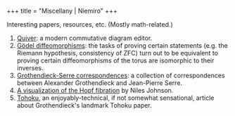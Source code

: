 +++
title = "Miscellany | Niemiro"
+++

Interesting papers, resources, etc. (Mostly math-related.)

1. [Quiver](https://q.uiver.app/): a modern commutative diagram editor.
2. [Gödel diffeomorphisms](https://arxiv.org/abs/2009.06735): the tasks of proving certain statements (e.g. the Riemann hypothesis, consistency of ZFC) turn out to be equivalent to proving certain diffeomorphisms of the torus are isomorphic to their inverses.
3. [Grothendieck-Serre correspondences](https://webusers.imj-prg.fr/~leila.schneps/grothendieckcircle/Letters/GS.pdf): a collection of correspondences between Alexander Grothendieck and Jean-Pierre Serre.
4. [A visualization of the Hopf fibration](https://nilesjohnson.net/hopf.html) by Niles Johnson.
5. [Tohoku](https://inference-review.com/article/tohoku), an enjoyably-technical, if not somewhat sensational, article about Grothendieck's landmark Tohoku paper.